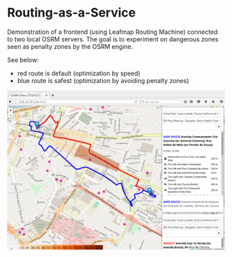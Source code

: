 # Routing-as-a-Service

Demonstration of a frontend (using Leafmap Routing Machine) connected to two local OSRM servers. The goal is to experiment on dangerous zones seen as penalty zones by the OSRM engine.

See below:
* red route is default (optimization by speed)
* blue route is safest (optimization by avoiding penalty zones)

![pics](./report/pics/routes.png)
